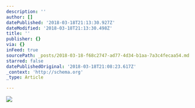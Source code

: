 ```yaml
---
description: ''
author: []
datePublished: '2018-03-18T21:13:30.927Z'
dateModified: '2018-03-18T21:13:30.498Z'
title: ''
publisher: {}
via: {}
inFeed: true
sourcePath: _posts/2018-03-18-f68c2747-ad77-4d34-b1aa-7a3c4fecaa54.md
starred: false
datePublishedOriginal: '2018-03-18T21:08:23.617Z'
_context: 'http://schema.org'
_type: Article

---
```

![](https://the-grid-user-content.s3-us-west-2.amazonaws.com/36bd2e77-6d71-4c71-8945-1729f9af0957.jpg)